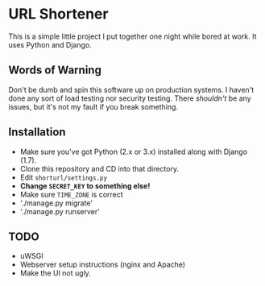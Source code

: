 # URL Shortener

This is a simple little project I put together one night while bored at work.  It uses Python and Django.

## Words of Warning
Don't be dumb and spin this software up on production systems.  I haven't done any sort of load testing nor security testing.  There *shouldn't* be any issues, but it's not my fault if you break something.

## Installation
- Make sure you've got Python (2.x or 3.x) installed along with Django (1.7).
- Clone this repository and CD into that directory.
- Edit `shorturl/settings.py`
 - **Change `SECRET_KEY` to something else!**
  - Make sure `TIME_ZONE` is correct
- './manage.py migrate'
- './manage.py runserver'

## TODO
- uWSGI
- Webserver setup instructions (nginx and Apache)
- Make the UI not ugly.
